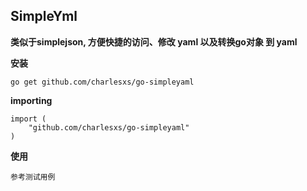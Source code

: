 ## SimpleYml ##

**类似于simplejson, 方便快捷的访问、修改 yaml 以及转换go对象 到 yaml**

**安装**

    go get github.com/charlesxs/go-simpleyaml
    
**importing**

    import (
        "github.com/charlesxs/go-simpleyaml"
    )
    
**使用**

    参考测试用例
    
    